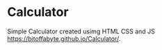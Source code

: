 # Calculator
Simple Calculator created usimg HTML CSS and JS<br>
https://bitoffabyte.github.io/Calculator/.
